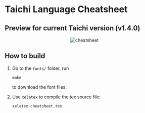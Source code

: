 # Taichi Language Cheatsheet

## Preview for current Taichi version (v1.4.0)

<div align="center">

![cheatsheet](https://user-images.githubusercontent.com/23307174/212649338-c6c355bc-7f32-41aa-8647-4376e1163d12.png)

</div>

## How to build

1. Go to the `fonts/` folder, run
    ```
    make
    ```
    to download the font files.

2. Use `xelatex` to compile the tex source file:

    ```bash
    xelatex cheatsheet.tex
    ```